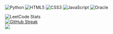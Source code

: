 

![Python](https://img.shields.io/badge/python-3670A0?style=for-the-badge&logo=python&logoColor=ffdd54) ![HTML5](https://img.shields.io/badge/html5-%23E34F26.svg?style=for-the-badge&logo=html5&logoColor=white) ![CSS3](https://img.shields.io/badge/css3-%231572B6.svg?style=for-the-badge&logo=css3&logoColor=white) ![JavaScript](https://img.shields.io/badge/javascript-%23323330.svg?style=for-the-badge&logo=javascript&logoColor=%23F7DF1E) ![Oracle](https://img.shields.io/badge/Oracle-F80000?style=for-the-badge&logo=oracle&logoColor=white)

![LeetCode Stats](https://leetcard.jacoblin.cool/GibsonGYIOVdguisdo?theme=light&font=Noto%20Sans%20Deseret&ext=heatmap)<br/>
[![GitHub Streak](https://streak-stats.demolab.com?user=GibsonGYIOVdguisdo)](https://git.io/streak-stats)<br/>
![](https://github-readme-stats.vercel.app/api/top-langs/?username=GibsonGYIOVdguisdo&theme=default&hide_border=false&include_all_commits=true&count_private=true&layout=compact)
